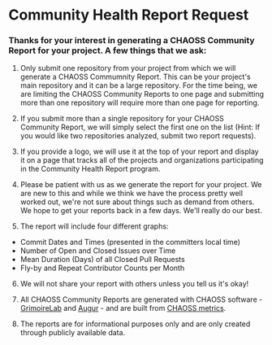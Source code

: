 # Community Health Report Request

### Thanks for your interest in generating a CHAOSS Community Report for your project. A few things that we ask:

1) Only submit one repository from your project from which we will generate a CHAOSS Commumnity Report. This can be your project's main repository and it can be a large repository. For the time being, we are limiting the CHAOSS Community Reports to one page and submitting more than one repository will require more than one page for reporting.

2) If you submit more than a single repository for your CHAOSS Community Report, we will simply select the first one on the list (Hint: If you would like two repositories analyzed, submit two report requests).

3) If you provide a logo, we will use it at the top of your report and display it on a page that tracks all of the projects and organizations participating in the Community Health Report program.

4) Please be patient with us as we generate the report for your project. We are new to this and while we think we have the process pretty well worked out, we're not sure about things such as demand from others. We hope to get your reports back in a few days. We'll really do our best.

5) The report will include four different graphs:
  - Commit Dates and Times (presented in the committers local time)
  - Number of Open and Closed Issues over Time
  - Mean Duration (Days) of all Closed Pull Requests
  - Fly-by and Repeat Contributor Counts per Month

6) We will not share your report with others unless you tell us it's okay!

7) All CHAOSS Community Reports are generated with CHAOSS software - [GrimoireLab](https://github.com/chaoss/grimoirelab) and [Augur](https://github.com/chaoss/augur) - and are built from [CHAOSS metrics](https://chaoss.community/metrics/).

8) The reports are for informational purposes only and are only created through publicly available data. 
